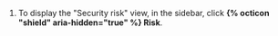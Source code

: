 1. To display the "Security risk" view, in the sidebar, click **{% octicon "shield" aria-hidden="true" %} Risk**.
